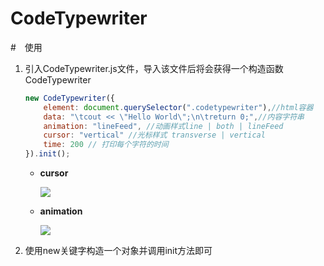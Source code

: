 # CodeTypewriter

#　使用

1. 引入CodeTypewriter.js文件，导入该文件后将会获得一个构造函数CodeTypewriter

   ```javascript
   new CodeTypewriter({
       element: document.querySelector(".codetypewriter"),//html容器
       data: "\tcout << \"Hello World\";\n\treturn 0;",//内容字符串
       animation: "lineFeed", //动画样式line | both | lineFeed
       cursor: "vertical" //光标样式 transverse | vertical
       time: 200 // 打印每个字符的时间
   }).init();
   ```

   - **cursor**  

     ![](/image/光标样式)

   - **animation**  

     ![](/image/动画样式)

2. 使用new关键字构造一个对象并调用init方法即可
